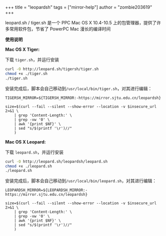 +++
title = "leopardsh"
tags = ["mirror-help"]
author = "zombie203619"
+++

leopard.sh / tiger.sh 是一个 PPC Mac OS X 10.4-10.5 上的包管理器，提供了许多常用软件包，节省了 PowerPC Mac 漫长的编译时间

**使用说明**

**Mac OS X Tiger:**

下载 `tiger.sh`，并运行安装

```bash
curl -O http://leopard.sh/tigersh/tiger.sh
chmod +x ./tiger.sh
./tiger.sh
```

安装完成后，脚本会自己移动到`/usr/local/bin/tiger.sh`，对其进行编辑：

```
TIGERSH_MIRROR=${TIGERSH_MIRROR:-https://mirror.sjtu.edu.cn/leopardsh}
```

```
size=$(curl --fail --silent --show-error --location -v $insecure_url 2>&1 \
    | grep 'Content-Length:' \
    | grep -vw '0' \
    | awk '{print $NF}' \
    | sed "s/$(printf '\r')//"
    )
```

**Mac OS X Leopard:**

下载 `leopard.sh`，并运行安装

```bash
curl -O http://leopard.sh/leopardsh/leopard.sh
chmod +x ./leopard.sh
./leopard.sh
```

安装完成后，脚本会自己移动到`/usr/local/bin/leopard.sh`，对其进行编辑：

```
LEOPARDSH_MIRROR=${LEOPARDSH_MIRROR:-https://mirror.sjtu.edu.cn/leopardsh}
```

```
size=$(curl --fail --silent --show-error --location -v $insecure_url 2>&1 \
    | grep 'Content-Length:' \
    | grep -vw '0' \
    | awk '{print $NF}' \
    | sed "s/$(printf '\r')//"
    )
```


